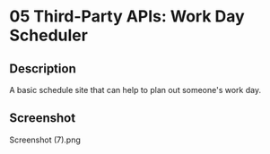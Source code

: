 # 05 Third-Party APIs: Work Day Scheduler

<h2> Description </h2>
A basic schedule site that can help to plan out someone's work day.

<h2> Screenshot </h2>
Screenshot (7).png